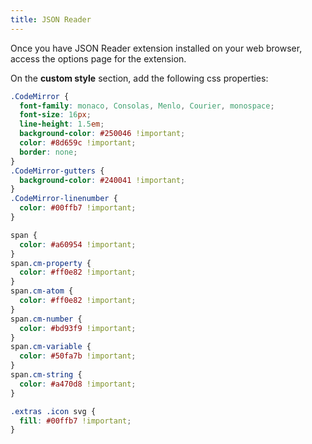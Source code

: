 ```yaml
---
title: JSON Reader
---
```


Once you have JSON Reader extension installed on your web browser, access the options page for the extension.

On the **custom style** section, add the following css properties:

```css
.CodeMirror {
  font-family: monaco, Consolas, Menlo, Courier, monospace;
  font-size: 16px;
  line-height: 1.5em;
  background-color: #250046 !important;
  color: #8d659c !important;
  border: none;
}
.CodeMirror-gutters {
  background-color: #240041 !important;
}
.CodeMirror-linenumber {
  color: #00ffb7 !important;
}

span {
  color: #a60954 !important;
}
span.cm-property {
  color: #ff0e82 !important;
}
span.cm-atom {
  color: #ff0e82 !important;
}
span.cm-number {
  color: #bd93f9 !important;
}
span.cm-variable {
  color: #50fa7b !important;
}
span.cm-string {
  color: #a470d8 !important;
}

.extras .icon svg {
  fill: #00ffb7 !important;
}
```
